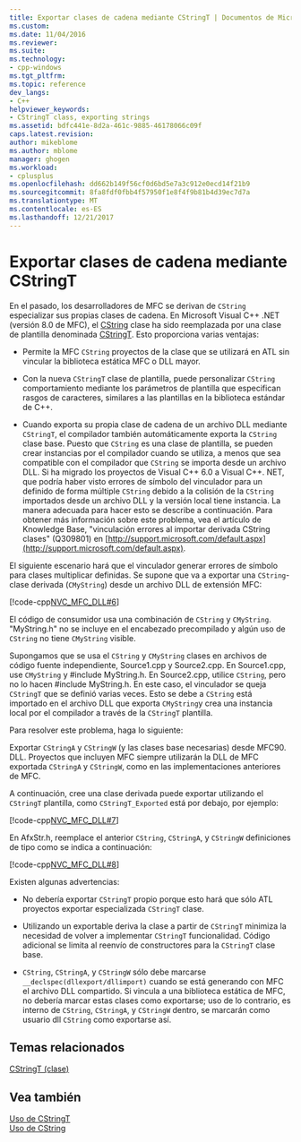 ```yaml
---
title: Exportar clases de cadena mediante CStringT | Documentos de Microsoft
ms.custom: 
ms.date: 11/04/2016
ms.reviewer: 
ms.suite: 
ms.technology:
- cpp-windows
ms.tgt_pltfrm: 
ms.topic: reference
dev_langs:
- C++
helpviewer_keywords:
- CStringT class, exporting strings
ms.assetid: bdfc441e-8d2a-461c-9885-46178066c09f
caps.latest.revision: 
author: mikeblome
ms.author: mblome
manager: ghogen
ms.workload:
- cplusplus
ms.openlocfilehash: dd662b149f56cf0d6bd5e7a3c912e0ecd14f21b9
ms.sourcegitcommit: 8fa8fdf0fbb4f57950f1e8f4f9b81b4d39ec7d7a
ms.translationtype: MT
ms.contentlocale: es-ES
ms.lasthandoff: 12/21/2017
---
```

# <a name="exporting-string-classes-using-cstringt"></a>Exportar clases de cadena mediante CStringT
En el pasado, los desarrolladores de MFC se derivan de `CString` especializar sus propias clases de cadena. En Microsoft Visual C++ .NET (versión 8.0 de MFC), el [CString](../atl-mfc-shared/using-cstring.md) clase ha sido reemplazada por una clase de plantilla denominada [CStringT](../atl-mfc-shared/reference/cstringt-class.md). Esto proporciona varias ventajas:  
  
-   Permite la MFC `CString` proyectos de la clase que se utilizará en ATL sin vincular la biblioteca estática MFC o DLL mayor.  
  
-   Con la nueva `CStringT` clase de plantilla, puede personalizar `CString` comportamiento mediante los parámetros de plantilla que especifican rasgos de caracteres, similares a las plantillas en la biblioteca estándar de C++.  
  
-   Cuando exporta su propia clase de cadena de un archivo DLL mediante `CStringT`, el compilador también automáticamente exporta la `CString` clase base. Puesto que `CString` es una clase de plantilla, se pueden crear instancias por el compilador cuando se utiliza, a menos que sea compatible con el compilador que `CString` se importa desde un archivo DLL. Si ha migrado los proyectos de Visual C++ 6.0 a Visual C++. NET, que podría haber visto errores de símbolo del vinculador para un definido de forma múltiple `CString` debido a la colisión de la `CString` importados desde un archivo DLL y la versión local tiene instancia. La manera adecuada para hacer esto se describe a continuación. Para obtener más información sobre este problema, vea el artículo de Knowledge Base, "vinculación errores al importar derivada CString clases" (Q309801) en [http://support.microsoft.com/default.aspx](http://support.microsoft.com/default.aspx).  
  
 El siguiente escenario hará que el vinculador generar errores de símbolo para clases multiplicar definidas. Se supone que va a exportar una `CString`-clase derivada (`CMyString`) desde un archivo DLL de extensión MFC:  
  
 [!code-cpp[NVC_MFC_DLL#6](../atl-mfc-shared/codesnippet/cpp/exporting-string-classes-using-cstringt_1.cpp)]  
  
 El código de consumidor usa una combinación de `CString` y `CMyString`. "MyString.h" no se incluye en el encabezado precompilado y algún uso de `CString` no tiene `CMyString` visible.  
  
 Supongamos que se usa el `CString` y `CMyString` clases en archivos de código fuente independiente, Source1.cpp y Source2.cpp. En Source1.cpp, use `CMyString` y #include MyString.h. En Source2.cpp, utilice `CString`, pero no lo hacen #include MyString.h. En este caso, el vinculador se queja `CStringT` que se definió varias veces. Esto se debe a `CString` está importado en el archivo DLL que exporta `CMyString`y crea una instancia local por el compilador a través de la `CStringT` plantilla.  
  
 Para resolver este problema, haga lo siguiente:  
  
 Exportar `CStringA` y `CStringW` (y las clases base necesarias) desde MFC90. DLL. Proyectos que incluyen MFC siempre utilizarán la DLL de MFC exportada `CStringA` y `CStringW`, como en las implementaciones anteriores de MFC.  
  
 A continuación, cree una clase derivada puede exportar utilizando el `CStringT` plantilla, como `CStringT_Exported` está por debajo, por ejemplo:  
  
 [!code-cpp[NVC_MFC_DLL#7](../atl-mfc-shared/codesnippet/cpp/exporting-string-classes-using-cstringt_2.cpp)]  
  
 En AfxStr.h, reemplace el anterior `CString`, `CStringA`, y `CStringW` definiciones de tipo como se indica a continuación:  
  
 [!code-cpp[NVC_MFC_DLL#8](../atl-mfc-shared/codesnippet/cpp/exporting-string-classes-using-cstringt_3.cpp)]  
  
 Existen algunas advertencias:  
  
-   No debería exportar `CStringT` propio porque esto hará que sólo ATL proyectos exportar especializada `CStringT` clase.  
  
-   Utilizando un exportable deriva la clase a partir de `CStringT` minimiza la necesidad de volver a implementar `CStringT` funcionalidad. Código adicional se limita al reenvío de constructores para la `CStringT` clase base.  
  
-   `CString`, `CStringA`, y `CStringW` sólo debe marcarse `__declspec(dllexport/dllimport)` cuando se está generando con MFC el archivo DLL compartido. Si vincula a una biblioteca estática de MFC, no debería marcar estas clases como exportarse; uso de lo contrario, es interno de `CString`, `CStringA`, y `CStringW` dentro, se marcarán como usuario dll `CString` como exportarse así.  
  
## <a name="related-topics"></a>Temas relacionados  
 [CStringT (clase)](../atl-mfc-shared/reference/cstringt-class.md)  
  
## <a name="see-also"></a>Vea también  
 [Uso de CStringT](../atl-mfc-shared/using-cstringt.md)   
 [Uso de CString](../atl-mfc-shared/using-cstring.md)

